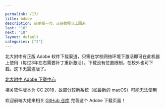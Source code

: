 ```yaml
---

permalink: /17/
title: Adobe
description: 简单插一句，正经教程马上回来
last: "16"
next: "18"
layout: default
categories: ["2"]
---
```


<script>
  document.addEventListener('DOMContentLoaded',function(){
    if (typeof(Storage) !== "undefined")
    {
      localStorage.setItem("step", "/17/");
    }
  });
</script>

北大附中有正版 Adobe 软件下载渠道，只需在学校网络环境下激活即可在此机器上使用（每过3年左右需要补丁重新激活）。下载没有位置限制，在校外也可下载。这下无需盗版了。


<a href="https://pkuschool.github.io/adobedl/" class="pill-btn red darken-3 white-text" target="_blank">北大附中 Adobe 下载中心</a>

相关软件版本为 CC 2018，故部分较新系统（如最新的 macOS）可能无法使用

欢迎前端大佬来相关 [GitHub 仓库](https://github.com/pkuschool/adobedl) 完善这个 Adobe 下载页面！